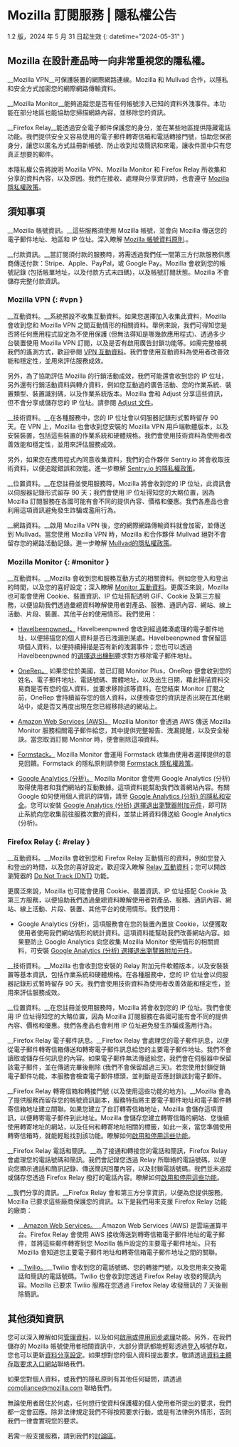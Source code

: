 # Mozilla 訂閱服務 | 隱私權公告

1.2 版，2024 年 5 月 31 日起生效
{: datetime="2024-05-31" }

## Mozilla 在設計產品時一向非常重視您的隱私權。

__Mozilla VPN__可保護裝置的網際網路連線。Mozilla 和 Mullvad 合作，以隱私和安全方式加密您的網際網路傳輸資料。

__Mozilla Monitor__能夠追蹤您是否有任何帳號涉入已知的資料外洩事件。本功能在部分地區也能協助您掃描網路內容，並移除您的資訊。 

__Firefox Relay__能透過安全電子郵件保護您的身分，並在某些地區提供隱藏電話功能。我們提供安全又容易使用的電子郵件轉寄信箱和電話轉接門號，協助您保密身分，讓您以匿名方式註冊新帳號、防止收到垃圾簡訊和來電，讓收件匣中只有您真正想要的郵件。  

本隱私權公告將說明 Mozilla VPN、Mozilla Monitor 和 Firefox Relay 所收集和分享的資料內容，以及原因。我們在接收、處理與分享資訊時，也會遵守 [Mozilla 隱私權政策](https://www.mozilla.org/privacy/)。

## 須知事項

__Mozilla 帳號資訊。__這些服務須使用 Mozilla 帳號，並會向 Mozilla 傳送您的電子郵件地址、地區和 IP 位址。深入瞭解 [Mozilla 帳號資料原則](https://www.mozilla.org/privacy/mozilla-accounts/).。

__付款資訊。__當訂閱須付款的服務時，將需透過我們任一間第三方付款服務供應商傳送付款：Stripe、Apple、PayPal，或 Google Pay。Mozilla 會收到您的帳號記錄 (包括帳單地址，以及付款方式末四碼)，以及帳號訂閱狀態。Mozilla 不會儲存完整付款資訊。

### Mozilla VPN {: #vpn }

__互動資料。__系統預設不收集互動資料。如果您選擇加入收集此資料，Mozilla 會收到您和 Mozilla VPN 之間互動情形的相關資料。舉例來說，我們可得知您是否將任何應用程式設定為不使用保護 (但無法得知是哪幾款應用程式)、透過多少台裝置使用 Mozilla VPN 訂閱，以及是否有啟用廣告封鎖功能等。如需完整檢視我們的遙測方式，歡迎參閱 [VPN 互動資料](https://dictionary.telemetry.mozilla.org/apps/mozilla_vpn)。我們會使用互動資料為使用者改善效能和穩定性，並用來評估服務成效。

另外，為了協助評估 Mozilla 的行銷活動成效，我們可能還會收到您的 IP 位址，另外還有行銷活動資料與轉介資料，例如您互動過的廣告活動、您的作業系統、裝置類型、裝置識別碼，以及作業系統版本。Mozilla 會和 Adjust 分享這些資訊，但不會分享或儲存您的 IP 位址。請參閱 [Adjust 文件](https://github.com/mozilla-mobile/mozilla-vpn-client/blob/main/src/adjust/adjust.md)。

__技術資料。__在各種服務中，您的 IP 位址會以伺服器記錄形式暫時留存 90 天。在 VPN 上，Mozilla 也會收到您安裝的 Mozilla VPN 用戶端軟體版本，以及安裝裝置，包括這些裝置的作業系統和硬體規格。我們會使用技術資料為使用者改善效能和穩定性，並用來評估服務成效。 

另外，如果您在應用程式內同意收集資料，我們的合作夥伴 Sentry.io 將會收取技術資料，以便追蹤錯誤和效能。進一步瞭解 [Sentry.io 的隱私權政策](https://sentry.io/privacy/)。

__位置資料。__在您註冊並使用服務時，Mozilla 將會收到您的 IP 位址，此資訊會以伺服器記錄形式留存 90 天；我們會使用 IP 位址得知您的大略位置，因為 Mozilla 訂閱服務在各國可能有會不同的提供內容、價格和優惠。我們各產品也會利用這項資訊避免發生詐騙或濫用行為。

__網路資料。__啟用 Mozilla VPN 後，您的網際網路傳輸資料就會加密，並傳送到 Mullvad。當您使用 Mozilla VPN 時，Mozilla 和合作夥伴 Mullvad 絕對不會留存您的網路活動記錄。進一步瞭解 [Mullvad的隱私權政策](https://mullvad.net/help/no-logging-data-policy/)。

### Mozilla Monitor {: #monitor }

__互動資料。__Mozilla 會收到您和服務互動方式的相關資料。例如您登入和登出的時間，以及您的喜好設定；深入瞭解 [Monitor 互動資料](https://dictionary.telemetry.mozilla.org/apps/monitor_frontend)。更廣泛來說，Mozilla 也可能會使用 Cookie、裝置資訊、IP 位址搭配透明 GIF、Cookie 及第三方服務，以便協助我們透過彙總資料瞭解使用者對產品、服務、通訊內容、網站、線上活動、片段、裝置、其他平台的使用情形。我們使用：

* [HaveIbeenpwned。](https://haveibeenpwned.com/) HaveIbeenpwned 會收到經過雜湊處理的電子郵件地址，以便掃描您的個人資料是否已洩漏到某處。HaveIbeenpwned 會保留這項個人資料，以便持續掃描是否有新的洩漏事件；您也可以透過 HaveIbeenpwned 的[選擇退出機制](https://haveibeenpwned.com/OptOut)要求對方移除電子郵件地址。
  
* [OneRep。](https://onerep.com/) 如果您位於美國，並已訂閱 Monitor Plus，OneRep 便會收到您的姓名、電子郵件地址、電話號碼、實體地址，以及出生日期，藉此掃描資料交易商是否有您的個人資料，並要求移除該等資料。在您結束 Monitor 訂閱之前，OneRep 會持續留存您的個人資料，以便檢查您的資訊是否出現在其他網站中，或是否又再度出現在您已經移除過的網站上。
  
* [Amazon Web Services (AWS)。](https://aws.amazon.com/privacy/) Mozilla Monitor 會透過 AWS 傳送 Mozilla Monitor 服務相關電子郵件給您，其中提供完整報告、洩漏提醒，以及安全秘訣。當您取消訂閱 Monitor 時，便會刪除這項資料。

* [Formstack。](https://www.formstack.com/) Mozilla Monitor 會運用 Formstack 收集由使用者選擇提供的意見回饋。Formstack 的隱私原則請參閱 [Formstack 隱私權政策](https://www.formstack.com/legal)。
  
* [Google Analytics (分析)。](https://marketingplatform.google.com/about/analytics/) Mozilla Monitor 會使用 Google Analytics (分析) 取得使用者和我們網站的互動數據。這項資料能幫助我們改善網站內容。有關 Google 如何使用個人資訊的詳情，請至 [ Google Analytics (分析) 的隱私和安全](https://support.google.com/analytics/topic/2919631?&ref_topic=1008008&sjid=14989286036636170427-NA)。您可以安裝 [Google Analytics (分析) 選擇退出瀏覽器附加元件](https://tools.google.com/dlpage/gaoptout)，即可防止系統向您收集前往服務次數的資料，並禁止將資料傳送給 Google Analytics (分析)。
 
### Firefox Relay {: #relay }

__互動資料。__Mozilla 會收到您和 Firefox Relay 互動情形的資料，例如您登入和登出的時間，以及您的喜好設定。歡迎深入瞭解 [Relay 互動資料](https://github.com/mozilla/fx-private-relay/blob/main/METRICS.md)；您可以開啟瀏覽器的 [Do Not Track (DNT)](https://support.mozilla.org/kb/how-do-i-turn-do-not-track-feature) 功能。 

更廣泛來說，Mozilla 也可能會使用 Cookie、裝置資訊、IP 位址搭配 Cookie 及第三方服務，以便協助我們透過彙總資料瞭解使用者對產品、服務、通訊內容、網站、線上活動、片段、裝置、其他平台的使用情形。我們使用：

* Google Analytics (分析)，這項服務會在您的裝置內置放 Cookie，以便獲取使用者使用我們網站情形的統計資料。這項資料能幫助我們改善網站內容。如果要防止 Google Analytics 向您收集 Mozilla Monitor 使用情形的相關資料，可安裝 [Google Analytics (分析) 選擇退出瀏覽器附加元件](https://tools.google.com/dlpage/gaoptout)。

__技術資料。__Mozilla 也會收到您安裝的 Relay 附加元件軟體版本，以及安裝裝置等基本資訊，包括作業系統和硬體規格。在各種服務中，您的 IP 位址會以伺服器記錄形式暫時留存 90 天。我們會使用技術資料為使用者改善效能和穩定性，並用來評估服務成效。

__位置資料。__在您註冊並使用服務時，Mozilla 將會收到您的 IP 位址。我們會使用 IP 位址得知您的大略位置，因為 Mozilla 訂閱服務在各國可能有會不同的提供內容、價格和優惠。我們各產品也會利用 IP 位址避免發生詐騙或濫用行為。

__Firefox Relay 電子郵件訊息。__Firefox Relay 會處理您的電子郵件訊息，以便從電子郵件轉寄信箱傳送和轉寄電子郵件訊息給您的主要電子郵件地址。我們不會讀取或儲存任何訊息的內容。如果電子郵件無法傳遞給您，我們會在伺服器中保留該電子郵件，並在傳遞完畢後刪除 (我們不會保留超過三天)。若您使用封鎖促銷電子郵件功能，本服務會檢查電子郵件標頭，並判斷是否應封鎖該封電子郵件。

__Firefox Relay 轉寄信箱和轉接門號 (以及使用這些功能的地方)。__Mozilla 會為了提供服務而留存您的帳號資訊副本，服務特指將主要電子郵件地址和電子郵件轉寄信箱地址建立關聯。如果您建立了自訂轉寄信箱地址，Mozilla 會儲存這項資訊，以便轉寄電子郵件到此地址。Mozilla 會儲存您建立轉寄信箱的網站、您後續使用轉寄地址的網站，以及任何和轉寄地址相關的標籤，如此一來，當您準備使用轉寄信箱時，就能輕鬆找到該功能。瞭解如何[啟用和停用這些功能](https://relay.firefox.com/faq)。

__Firefox Relay 電話和簡訊。__為了接通和轉接您的電話和簡訊，Firefox Relay 會處理您的電話號碼和簡訊。我們會記錄您透過 Relay 所聯絡的電話號碼，以便向您顯示通話和簡訊記錄、傳送簡訊回覆內容，以及封鎖電話號碼。我們並未追蹤或儲存您透過 Firefox Relay 撥打的電話內容。瞭解如何[啟用和停用這些功能](https://relay.firefox.com/faq)。

__我們分享的資訊。__Firefox Relay 會和第三方分享資訊，以便為您提供服務。Mozilla 已要求這些廠商保護您的資訊。以下是我們用來支援 Firefox Relay 功能的廠商：

* __[Amazon Web Services。](https://aws.amazon.com/privacy/)__Amazon Web Services (AWS) 是雲端運算平台。Firefox Relay 會使用 AWS 接收傳送到轉寄信箱電子郵件地址的電子郵件，並將這些郵件轉寄到您 Mozilla 帳戶設定的主要電子郵件地址。只有 Mozilla 會知道您主要電子郵件地址和轉寄信箱電子郵件地址之間的關聯。

* __[Twilio。](https://www.twilio.com/en-us/legal/privacy)__Twilio 會收到您的電話號碼、您的轉接門號，以及您用來交換電話和簡訊的電話號碼。Twilio 也會收到您透過 Firefox Relay 收發的簡訊內容。Mozilla 已要求 Twilio 服務在您透過 Firefox Relay 收發簡訊的 7 天後刪除簡訊。

## 其他須知資訊

您可以深入瞭解如何[管理資料](https://support.mozilla.org/kb/firefox-accounts-managing-account-data)，以及如何[啟用或停用同步處理](https://support.mozilla.org/kb/how-do-i-set-sync-my-computer)功能。另外，在我們儲存的 Mozilla 帳號使用者相關資訊中，大部分資訊都能輕鬆透過[登入](https://accounts.firefox.com/signin)帳號存取，您也可以更新[資料分享設定](https://accounts.firefox.com/settings/)。如果想對您的個人資料提出要求，敬請透過[資料主體存取要求入口網站](https://privacyportal.onetrust.com/webform/1350748f-7139-405c-8188-22740b3b5587/4ba08202-2ede-4934-a89e-f0b0870f95f0)聯絡我們。

如果您對個人資料，或我們的隱私原則有其他任何疑問，請透過 compliance@mozilla.com 聯絡我們。

無論使用者居住於何處，任何想行使資料保護權的個人使用者所提出的要求，我們都一定會回應。除非法律規定我們不得按照要求行動，或是有法律例外情形，否則我們一律會實現您的要求。

若需一般支援服務，請到我們的[討論區](https://support.mozilla.org/)。

